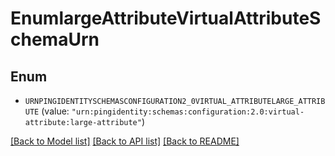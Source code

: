 # EnumlargeAttributeVirtualAttributeSchemaUrn

## Enum


* `URNPINGIDENTITYSCHEMASCONFIGURATION2_0VIRTUAL_ATTRIBUTELARGE_ATTRIBUTE` (value: `"urn:pingidentity:schemas:configuration:2.0:virtual-attribute:large-attribute"`)


[[Back to Model list]](../README.md#documentation-for-models) [[Back to API list]](../README.md#documentation-for-api-endpoints) [[Back to README]](../README.md)



